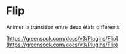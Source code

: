 # Flip

Animer la transition entre deux états différents

[https://greensock.com/docs/v3/Plugins/Flip](https://greensock.com/docs/v3/Plugins/Flip)